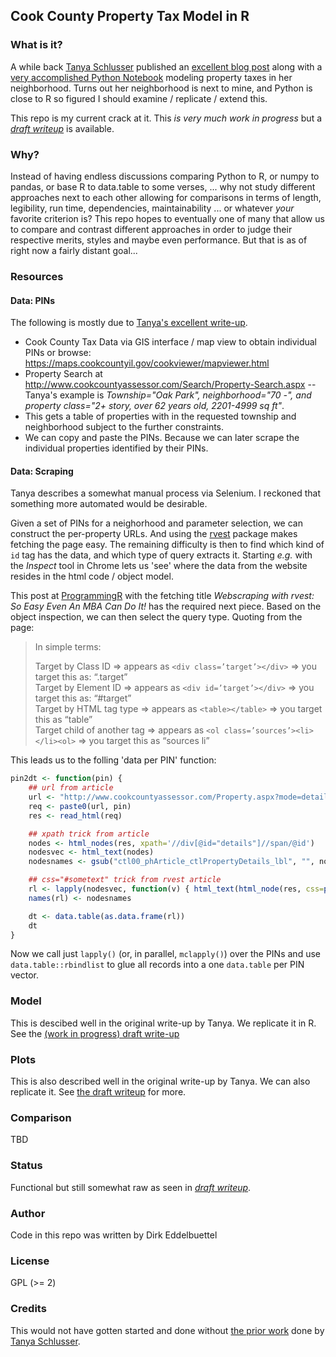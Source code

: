 
## Cook County Property Tax Model in R

### What is it?

A while back [Tanya Schlusser](http://tanyaschlusser.github.io/) published an [excellent blog
post](http://tanyaschlusser.github.io/posts/property-tax-cook-county/) along with a [very accomplished Python
Notebook](https://github.com/tanyaschlusser/tanyaschlusser.github.io/blob/src/posts/property-tax-cook-county.ipynb)
modeling property taxes in her neighborhood. Turns out her neighborhood is next to mine, and Python is close to R so
figured I should examine / replicate / extend this.

This repo is my current crack at it. This _is very much work in progress_ but a [_draft
writeup_](https://eddelbuettel.github.io/cook-county-tax-model/index.html) is available.

### Why?

Instead of having endless discussions comparing Python to R, or numpy to pandas, or base R to data.table to some verses,
... why not study different approaches next to each other allowing for comparisons in terms of length, legibility, run
time, dependencies, maintainability ... or whatever _your_ favorite criterion is?  This repo hopes
to eventually one of many that allow us to compare and contrast different approaches in order to
judge their respective merits, styles and maybe even performance. But that is as of right now a
fairly distant goal...

### Resources

#### Data: PINs

The following is mostly due to [Tanya's excellent write-up](http://tanyaschlusser.github.io/posts/property-tax-cook-county/).

- Cook County Tax Data via GIS interface / map view to obtain individual PINs or browse: https://maps.cookcountyil.gov/cookviewer/mapviewer.html
- Property Search at http://www.cookcountyassessor.com/Search/Property-Search.aspx -- Tanya's example is _Township="Oak
  Park", neighborhood="70 -", and property class="2+ story, over 62 years old, 2201-4999 sq ft"_.
- This gets a table of properties with in the requested township and neighborhood subject to the further constraints.
- We can copy and paste the PINs. Because we can later scrape the individual properties identified by their PINs.

#### Data: Scraping

Tanya describes a somewhat manual process via Selenium. I reckoned that something more automated would be desirable.

Given a set of PINs for a neighorhood and parameter selection, we can construct the per-property URLs. And using the
[rvest](https://cloud.r-project.org/web/packages/rvest/index.html) package makes fetching the page easy.  The remaining
difficulty is then to find which kind of `id` tag has the data, and which type of query extracts it.  Starting _e.g._
with the _Inspect_ tool in Chrome lets us 'see' where the data from the website resides in the html code / object
model.

This post at [ProgrammingR](http://www.programmingr.com/content/webscraping-rvest-easy-mba-can/) with the fetching title
_Webscraping with rvest: So Easy Even An MBA Can Do It!_ has the required next piece.  Based on the object inspection,
we can then select the query type.  Quoting from the page:

> In simple terms:
>
> Target by Class ID =>  appears as `<div class=’target’></div>` => you target this as: “.target”  
> Target by Element ID =>  appears as `<div id=’target’></div>` => you target this as: “#target”  
> Target by HTML tag type => appears as `<table></table>`  => you target this as “table”  
> Target child of another tag => appears as `<ol class=’sources’><li></li><ol>` => you target this as “sources li”

This leads us to the folling 'data per PIN' function:

```r
pin2dt <- function(pin) {
    ## url from article
    url <- "http://www.cookcountyassessor.com/Property.aspx?mode=details&pin="
    req <- paste0(url, pin)
    res <- read_html(req)

    ## xpath trick from article
    nodes <- html_nodes(res, xpath='//div[@id="details"]//span/@id')
    nodesvec <- html_text(nodes)
    nodesnames <- gsub("ctl00_phArticle_ctlPropertyDetails_lbl", "", nodesvec)

    ## css="#sometext" trick from rvest article
    rl <- lapply(nodesvec, function(v) { html_text(html_node(res, css=paste0("#", v))) } )
    names(rl) <- nodesnames

    dt <- data.table(as.data.frame(rl))
    dt
}
```

Now we call just `lapply()` (or, in parallel, `mclapply()`) over the PINs and use `data.table::rbindlist` to glue all
records into a one `data.table` per PIN vector.

### Model

This is descibed well in the original write-up by Tanya.  We replicate it in R. See the [(work in
progress) draft write-up](https://eddelbuettel.github.io/cook-county-tax-model/index.html)

### Plots

This is also described well in the original write-up by Tanya. We can also replicate it. See [the
draft writeup](https://eddelbuettel.github.io/cook-county-tax-model/index.html) for more.

### Comparison

TBD

### Status

Functional but still somewhat raw as seen in [_draft
writeup_](https://eddelbuettel.github.io/cook-county-tax-model/index.html).

### Author 

Code in this repo was written by Dirk Eddelbuettel

### License

GPL (>= 2)

### Credits

This would not have gotten started and done without [the prior
work](http://tanyaschlusser.github.io/posts/property-tax-cook-county/) done by [Tanya
Schlusser](http://tanyaschlusser.github.io/).
